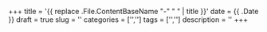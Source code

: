 +++
title = '{{ replace .File.ContentBaseName "-" " " | title }}'
date = {{ .Date }}
draft = true
slug = ''
categories = ['','']
tags = ['','']
description = ''
+++
